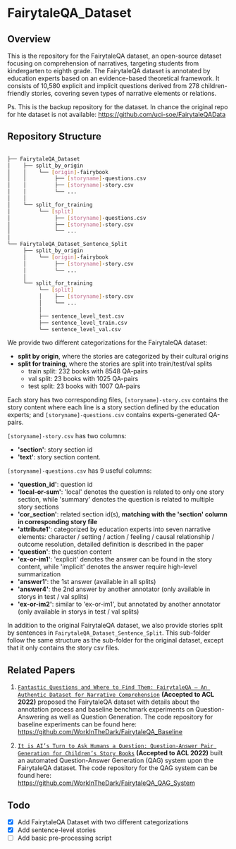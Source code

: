 # FairytaleQA_Dataset
## Overview
This is the repository for the FairytaleQA dataset, an open-source dataset focusing on comprehension of narratives, targeting students from kindergarten to eighth grade. The FairytaleQA dataset is annotated by education experts based on an evidence-based theoretical framework. It consists of 10,580 explicit and implicit questions derived from 278 children-friendly stories, covering seven types of narrative elements or relations. 

Ps. This is the backup repository for the dataset. In chance the original repo for hte dataset is not available: https://github.com/uci-soe/FairytaleQAData 

## Repository Structure
```bash

├── FairytaleQA_Dataset
│    ├── split_by_origin
│    │    └── [origin]-fairybook
│    │         ├── [storyname]-questions.csv 
│    │         ├── [storyname]-story.csv 
│    │         └── ...
│    │
│    └── split_for_training
│         └── [split]
│              ├── [storyname]-questions.csv 
│              ├── [storyname]-story.csv 
│              └── ...
│
└── FairytaleQA_Dataset_Sentence_Split
     ├── split_by_origin
     │    └── [origin]-fairybook
     │         ├── [storyname]-story.csv
     │         └── ...
     │
     └── split_for_training
          └── [split]
          │    ├── [storyname]-story.csv
          │    └── ...
          │
          ├── sentence_level_test.csv
          ├── sentence_level_train.csv
          └── sentence_level_val.csv
```
We provide two different categorizations for the FairytaleQA dataset: 
 - **split by origin**, where the stories are categorized by their cultural origins
 - **split for training**, where the stories are split into train/test/val splits 
     - train split: 232 books with 8548 QA-pairs
     - val split: 23 books with 1025 QA-pairs
     - test split: 23 books with 1007 QA-pairs

Each story has two corresponding files, ```[storyname]-story.csv``` contains the story content where each line is a story section defined by the education experts; and ```[storyname]-questions.csv``` contains experts-generated QA-pairs. 

```[storyname]-story.csv``` has two columns:
 - **'section'**: story section id 
 - **'text'**: story section content. 

```[storyname]-questions.csv``` has 9 useful columns:
 - **'question_id'**: question id 
 - **'local-or-sum'**: 'local' denotes the question is related to only one story section, while 'summary' denotes the question is related to multiple story sections
 - **'cor_section'**: related section id(s), **matching with the 'section' column in corresponding story file**
 - **'attribute1'**: categorized by education experts into seven narrative elements: character / setting / action / feeling / causal relationship / outcome resolution, detailed definition is described in the paper
 - **'question'**: the question content
 - **'ex-or-im1'**: 'explicit' denotes the answer can be found in the story content, while 'implicit' denotes the answer require high-level summarization
 - **'answer1'**: the 1st answer  (available in all splits)
 - **'answer4'**: the 2nd answer by another annotator (only available in storys in test / val splits)
 - **'ex-or-im2'**: similar to 'ex-or-im1', but annotated by another annotator (only available in storys in test / val splits)


In addition to the original FairytaleQA dataset, we also provide stories split by sentences in ```FairytaleQA_Dataset_Sentence_Split```. This sub-folder follow the same structure as the sub-folder for the original dataset, except that it only contains the story csv files.



## Related Papers
1. [```Fantastic Questions and Where to Find Them: FairytaleQA – An Authentic Dataset for Narrative Comprehension```](https://aclanthology.org/2022.acl-long.34/) **(Accepted to ACL 2022)** proposed the FairytaleQA dataset with details about the annotation process and baseline benchmark experiments on Question-Answering as well as Question Generation. The code repository for baseline experiments can be found here: https://github.com/WorkInTheDark/FairytaleQA_Baseline

2. [```It is AI’s Turn to Ask Humans a Question: Question-Answer Pair Generation for Children’s Story Books```](https://aclanthology.org/2022.acl-long.54/) **(Accepted to ACL 2022)** built an automated Question-Answer Generation (QAG) system upon the FairytaleQA dataset. The code repository for the QAG system can be found here: https://github.com/WorkInTheDark/FairytaleQA_QAG_System

## Todo
 - [x] Add FairytaleQA Dataset with two different categorizations
 - [x] Add sentence-level stories
 - [ ] Add basic pre-processing script
